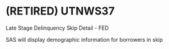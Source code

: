 # (RETIRED) UTNWS37
Late Stage Delinquency Skip Detail - FED

SAS will display demographic information for borrowers in skip
